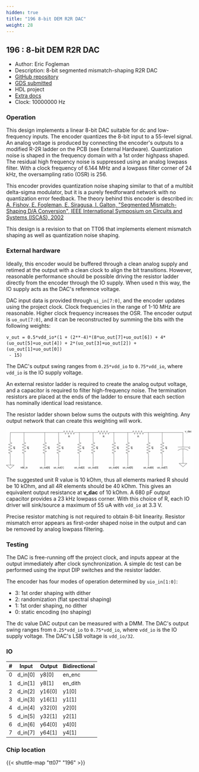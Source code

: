 ```yaml
---
hidden: true
title: "196 8-bit DEM R2R DAC"
weight: 28
---
```


## 196 : 8-bit DEM R2R DAC

* Author: Eric Fogleman
* Description: 8-bit segmented mismatch-shaping R2R DAC
* [GitHub repository](https://github.com/ejfogleman/tt07-ef-smsdac8)
* [GDS submitted](https://github.com/ejfogleman/tt07-ef-smsdac8/actions/runs/9201249752)
* HDL project
* [Extra docs]()
* Clock: 10000000 Hz

<!---

This file is used to generate your project datasheet. Please fill in the information below and delete any unused
sections.

You can also include images in this folder and reference them in the markdown. Each image must be less than
512 kb in size, and the combined size of all images must be less than 1 MB.
-->


### Operation

This design implements a linear 8-bit DAC suitable for dc and low-frequency inputs.  The encoder quantizes the 8-bit input to a 55-level signal.  An analog voltage is produced by connecting the encoder's outputs to a modified R-2R ladder on the PCB (see External Hardware).  Quantization noise is shaped in the frequency domain with a 1st order highpass shaped.  The residual high frequency noise is suppressed using an analog lowpass filter.  With a clock frequency of 6.144 MHz and a lowpass filter corner of 24 kHz, the oversampling ratio (OSR) is 256.

This encoder provides quantization noise shaping similar to that of a multibit delta-sigma modulator, but it is a purely feedforward network with no quantization error feedback.  The theory behind this encoder is described in: [A. Fishov, E. Fogleman, E. Siragusa, I. Galton, "Segmented Mismatch-Shaping D/A Conversion", IEEE International Symposium on Circuits and Systems (ISCAS), 2002](https://https://ieeexplore.ieee.org/document/1010547/)

This design is a revision to that on TT06 that implements element mismatch shaping as well as quantization noise shaping.

### External hardware

Ideally, this encoder would be buffered through a clean analog supply and retimed at the output with a clean clock to align the bit transitions.  However, reasonable performance should be possible driving the resistor ladder directly from the encoder through the IO supply.  When used n this way, the IO supply acts as the DAC's reference voltage.

DAC input data is provided through `ui_in[7:0]`, and the encoder updates using the project clock.  Clock frequencies in the range of 1-10 MHz are reasonable.  Higher clock frequency increases the OSR.  The encoder output is `uo_out[7:0]`, and it can be reconstructed by summing the bits with the following weights:

```
v_out = 0.5*vdd_io*(1 + (2**-4)*(8*uo_out[7]+uo_out[6]) + 4*(uo_out[5]+uo_out[4]) + 2*(uo_out[3]+uo_out[2]) + 
(uo_out[1]+uo_out[0])
 - 15)
```

The DAC's output swing ranges from `0.25*vdd_io` to `0.75*vdd_io`, where `vdd_io` is the IO supply voltage.

An external resistor ladder is required to create the analog output voltage, and a capacitor is required to filter high-frequency noise.  The termination resistors are placed at the ends of the ladder to ensure that each section has nominally identical load resistance.

The resistor ladder shown below sums the outputs with this weighting.  Any output network that can create this weighting will work.

![DAC resistor network](images/r-ladder.png)

The suggested unit R value is 10 kOhm, thus all elements marked R should be 10 kOhm, and all 4R elements should be 40 kOhm.  This gives an equivalent output resistance at **v_dac** of 10 kOhm.  A 680 pF output capacitor provides a 23 kHz lowpass corner.  With this choice of R, each IO driver will sink/source a maximum of 55 uA with `vdd_io` at 3.3 V.

Precise resistor matching is not required to obtain 8-bit linearity.  Resistor mismatch error appears as first-order shaped noise in the output and can be removed by analog lowpass filtering.

### Testing

The DAC is free-running off the project clock, and inputs appear at the output immediately after clock synchronization.  A simple dc test can be performed using the input DIP switches and the resistor ladder.

The encoder has four modes of operation determined by `uio_in[1:0]`:

* 3:  1st order shaping with dither
* 2:  randomization (flat spectral shaping)
* 1:  1st order shaping, no dither
* 0:  static encoding (no shaping)

The dc value DAC output can be measured with a DMM.  The DAC's output swing ranges from `0.25*vdd_io` to `0.75*vdd_io`, where `vdd_io` is the IO supply voltage.  The DAC's LSB voltage is `vdd_io/32`.


### IO

| #             | Input    | Output   | Bidirectional   |
| ------------- | -------- | -------- | --------------- |
| 0 | d_in[0]  | y8[0]  | en_enc        |
| 1 | d_in[1]  | y8[1]  | en_dith        |
| 2 | d_in[2]  | y16[0]  | y1[0]        |
| 3 | d_in[3]  | y16[1]  | y1[1]        |
| 4 | d_in[4]  | y32[0]  | y2[0]        |
| 5 | d_in[5]  | y32[1]  | y2[1]        |
| 6 | d_in[6]  | y64[0]  | y4[0]        |
| 7 | d_in[7]  | y64[1]  | y4[1]        |


### Chip location

{{< shuttle-map "tt07" "196" >}}
